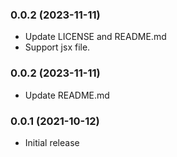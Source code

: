 ### 0.0.2 (2023-11-11)
* Update LICENSE and README.md
* Support jsx file.

### 0.0.2 (2023-11-11)
* Update README.md

### 0.0.1 (2021-10-12)
* Initial release